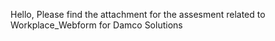Hello, Please find the attachment for the assesment related to Workplace_Webform for Damco Solutions
